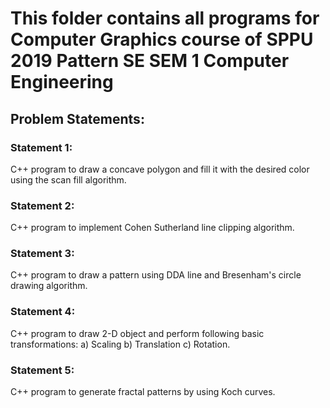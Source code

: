 # This folder contains all programs for Computer Graphics course of SPPU 2019 Pattern SE SEM 1 Computer Engineering

## Problem Statements:
### Statement 1:
C++ program to draw a concave polygon and fill it with the desired color using the scan fill algorithm.

### Statement 2:
C++ program to implement Cohen Sutherland line clipping algorithm.

### Statement 3:
C++ program to draw a pattern using DDA line and Bresenham's circle drawing algorithm.

### Statement 4:
C++ program to draw 2-D object and perform following basic transformations: a) Scaling b) Translation c) Rotation.

### Statement 5:
C++ program to generate fractal patterns by using Koch curves.
